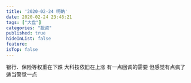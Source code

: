 ```yaml
---
title: '2020-02-24 明确'
date: 2020-02-24 23:48:21
tags: ["大盘"]
categories: "投资"
published: true
hideInList: false
feature: 
isTop: false
---
```

银行、保险等权重在下跌
大科技依旧在上涨
有一点回调的需要
但感觉有点疯了
适当警觉一点
<!-- more -->
